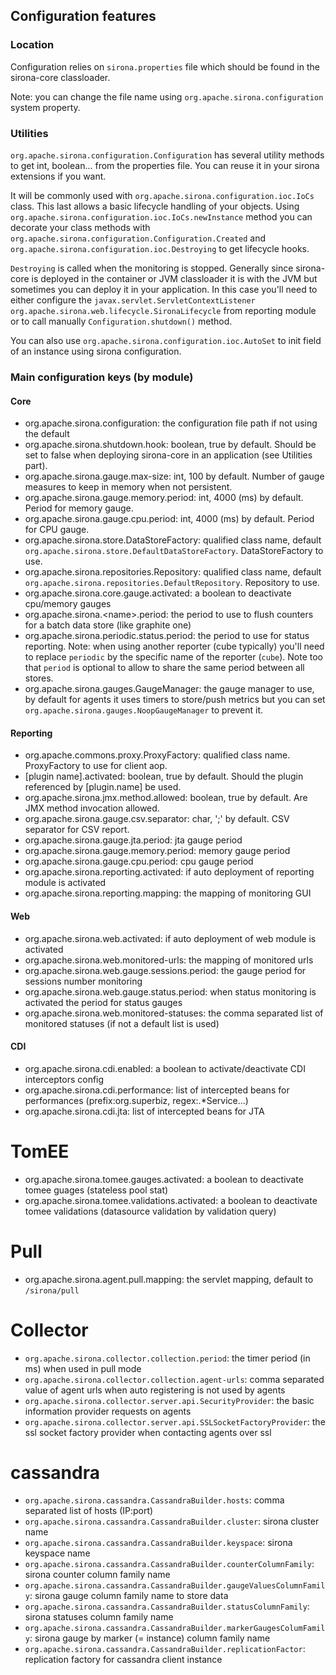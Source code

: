 <!---
Licensed to the Apache Software Foundation (ASF) under one
or more contributor license agreements.  See the NOTICE file
distributed with this work for additional information
regarding copyright ownership.  The ASF licenses this file
to you under the Apache License, Version 2.0 (the
"License"); you may not use this file except in compliance
with the License.  You may obtain a copy of the License at

  http://www.apache.org/licenses/LICENSE-2.0

Unless required by applicable law or agreed to in writing,
software distributed under the License is distributed on an
"AS IS" BASIS, WITHOUT WARRANTIES OR CONDITIONS OF ANY
KIND, either express or implied.  See the License for the
specific language governing permissions and limitations
under the License.
-->
## Configuration features
### Location
Configuration relies on `sirona.properties` file which should be found in the sirona-core classloader.

Note: you can change the file name using `org.apache.sirona.configuration` system property.

### Utilities

`org.apache.sirona.configuration.Configuration` has several utility methods to get
int, boolean... from the properties file. You can reuse it in your sirona extensions if you want.

It will be commonly used with `org.apache.sirona.configuration.ioc.IoCs` class.
This last allows a basic lifecycle handling of your objects.
Using `org.apache.sirona.configuration.ioc.IoCs.newInstance` method you can
decorate your class methods with `org.apache.sirona.configuration.Configuration.Created`
and `org.apache.sirona.configuration.ioc.Destroying` to get lifecycle hooks.

`Destroying` is called when the monitoring is stopped. Generally since sirona-core is deployed in the
container or JVM classloader it is with the JVM but sometimes you can deploy it in your application. In this case
you'll need to either configure the `javax.servlet.ServletContextListener`
`org.apache.sirona.web.lifecycle.SironaLifecycle` from reporting module
or to call manually `Configuration.shutdown()` method.

You can also use `org.apache.sirona.configuration.ioc.AutoSet` to init field of an instance using sirona configuration.

### Main configuration keys (by module)

#### Core

* org.apache.sirona.configuration: the configuration file path if not using the default
* org.apache.sirona.shutdown.hook: boolean, true by default. Should be set to false when deploying sirona-core in an application (see Utilities part).
* org.apache.sirona.gauge.max-size: int, 100 by default. Number of gauge measures to keep in memory when not persistent.
* org.apache.sirona.gauge.memory.period: int, 4000 (ms) by default. Period for memory gauge.
* org.apache.sirona.gauge.cpu.period: int, 4000 (ms) by default. Period for CPU gauge.
* org.apache.sirona.store.DataStoreFactory: qualified class name, default `org.apache.sirona.store.DefaultDataStoreFactory`. DataStoreFactory to use.
* org.apache.sirona.repositories.Repository: qualified class name, default `org.apache.sirona.repositories.DefaultRepository`. Repository to use.
* org.apache.sirona.core.gauge.activated: a boolean to deactivate cpu/memory gauges
* org.apache.sirona.\<name>.period: the period to use to flush counters for a batch data store (like graphite one)
* org.apache.sirona.periodic.status.period: the period to use for status reporting. Note: when using another reporter (cube typically) you'll need to replace `periodic` by the specific name of the reporter (`cube`). Note too that `period` is optional to allow to share the same period between all stores.
* org.apache.sirona.gauges.GaugeManager: the gauge manager to use, by default for agents it uses timers to store/push metrics but you can set `org.apache.sirona.gauges.NoopGaugeManager` to prevent it.

#### Reporting

* org.apache.commons.proxy.ProxyFactory: qualified class name. ProxyFactory to use for client aop.
* [plugin name].activated: boolean, true by default. Should the plugin referenced by [plugin.name] be used.
* org.apache.sirona.jmx.method.allowed: boolean, true by default. Are JMX method invocation allowed.
* org.apache.sirona.gauge.csv.separator: char, ';' by default. CSV separator for CSV report.
* org.apache.sirona.gauge.jta.period: jta gauge period
* org.apache.sirona.gauge.memory.period: memory gauge period
* org.apache.sirona.gauge.cpu.period: cpu gauge period
* org.apache.sirona.reporting.activated: if auto deployment of reporting module is activated
* org.apache.sirona.reporting.mapping: the mapping of monitoring GUI

#### Web

* org.apache.sirona.web.activated: if auto deployment of web module is activated
* org.apache.sirona.web.monitored-urls: the mapping of monitored urls
* org.apache.sirona.web.gauge.sessions.period: the gauge period for sessions number monitoring
* org.apache.sirona.web.gauge.status.period: when status monitoring is activated the period for status gauges
* org.apache.sirona.web.monitored-statuses: the comma separated list of monitored statuses (if not a default list is used)

#### CDI

* org.apache.sirona.cdi.enabled: a boolean to activate/deactivate CDI interceptors config
* org.apache.sirona.cdi.performance: list of intercepted beans for performances (prefix:org.superbiz, regex:.*Service...)
* org.apache.sirona.cdi.jta: list of intercepted beans for JTA

# TomEE

* org.apache.sirona.tomee.gauges.activated: a boolean to deactivate tomee guages (stateless pool stat)
* org.apache.sirona.tomee.validations.activated: a boolean to deactivate tomee validations (datasource validation by validation query)

# Pull

* org.apache.sirona.agent.pull.mapping: the servlet mapping, default to `/sirona/pull`

# Collector

* `org.apache.sirona.collector.collection.period`: the timer period (in ms) when used in pull mode
* `org.apache.sirona.collector.collection.agent-urls`: comma separated value of agent urls when auto registering is not used by agents
* `org.apache.sirona.collector.server.api.SecurityProvider`: the basic information provider requests on agents
* `org.apache.sirona.collector.server.api.SSLSocketFactoryProvider`: the ssl socket factory provider when contacting agents over ssl

# cassandra

* `org.apache.sirona.cassandra.CassandraBuilder.hosts`: comma separated list of hosts (IP:port)
* `org.apache.sirona.cassandra.CassandraBuilder.cluster`: sirona cluster name
* `org.apache.sirona.cassandra.CassandraBuilder.keyspace`: sirona keyspace name
* `org.apache.sirona.cassandra.CassandraBuilder.counterColumnFamily`: sirona counter column family name
* `org.apache.sirona.cassandra.CassandraBuilder.gaugeValuesColumnFamily`: sirona gauge column family name to store data
* `org.apache.sirona.cassandra.CassandraBuilder.statusColumnFamily`: sirona statuses column family name
* `org.apache.sirona.cassandra.CassandraBuilder.markerGaugesColumFamily`: sirona gauge by marker (= instance) column family name
* `org.apache.sirona.cassandra.CassandraBuilder.replicationFactor`: replication factory for cassandra client instance
